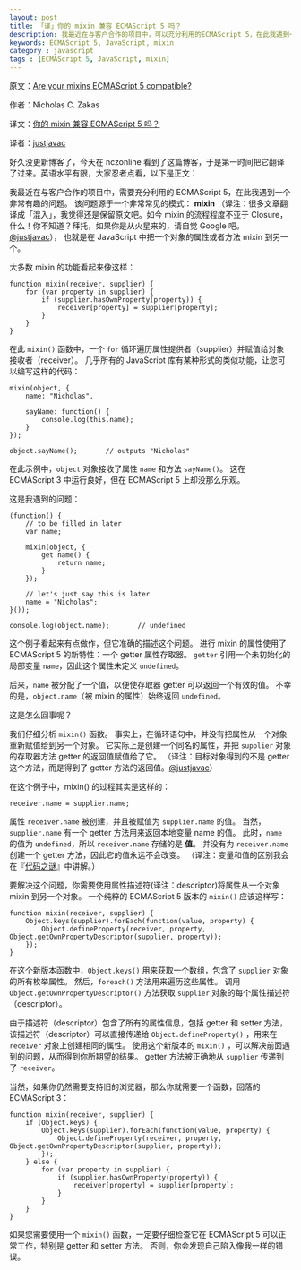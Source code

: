 ```yaml
---
layout: post
title: 「译」你的 mixin 兼容 ECMAScript 5 吗？
description: 我最近在与客户合作的项目中，可以充分利用的ECMAScript 5，在此我遇到一个非常有趣的问题。该问题源于一个非常常见的模式： mixin，也就是在 JavaScript 中把一个对象的属性（包括方法） mixin 到另一个。
keywords: ECMAScript 5, JavaScript, mixin
category : javascript
tags : [ECMAScript 5, JavaScript, mixin]
---
```


原文：[Are your mixins ECMAScript 5 compatible?](http://www.nczonline.net/blog/2012/12/11/are-your-mixins-ecmascript-5-compatible/)

作者：Nicholas C. Zakas

译文：[你的 mixin 兼容 ECMAScript 5 吗？](http://justjavac.com/javascript/2012/12/11/are-your-mixins-ecmascript-5-compatible.html)

译者：[justjavac](http://justjavac.com)

好久没更新博客了，今天在 nczonline 看到了这篇博客，于是第一时间把它翻译了过来。英语水平有限，大家忍者点看，以下是正文：

我最近在与客户合作的项目中，需要充分利用的 ECMAScript 5，在此我遇到一个非常有趣的问题。
该问题源于一个非常常见的模式： **mixin** （译注：很多文章翻译成「混入」，我觉得还是保留原文吧。如今 mixin 的流程程度不亚于 Closure，什么！你不知道？拜托，如果你是从火星来的，请自觉 Google 吧。[@justjavac](http://justjavac.com)），
也就是在 JavaScript 中把一个对象的属性或者方法 mixin 到另一个。

大多数 mixin 的功能看起来像这样：

    function mixin(receiver, supplier) {
        for (var property in supplier) {
            if (supplier.hasOwnProperty(property)) {
                receiver[property] = supplier[property];
            }
        }
    }

在此 `mixin()` 函数中，一个 `for` 循环遍历属性提供者（supplier）并赋值给对象接收者（receiver）。
几乎所有的 JavaScript 库有某种形式的类似功能，让您可以编写这样的代码：

    mixin(object, {
        name: "Nicholas",

        sayName: function() {
            console.log(this.name);
        }
    });

    object.sayName();       // outputs "Nicholas"

在此示例中，`object` 对象接收了属性 `name` 和方法 `sayName()`。
这在 ECMAScript 3 中运行良好，但在 ECMAScript 5 上却没那么乐观。

这是我遇到的问题：

    (function() {
        // to be filled in later
        var name;

        mixin(object, {
            get name() {
                return name;
            }
        });

        // let's just say this is later
        name = "Nicholas";
    }());

    console.log(object.name);       // undefined
    
这个例子看起来有点做作，但它准确的描述这个问题。
进行 mixin 的属性使用了 ECMAScript 5 的新特性：一个 getter 属性存取器。
`getter` 引用一个未初始化的局部变量 `name`，因此这个属性未定义 `undefined`。

后来，`name` 被分配了一个值，以便使存取器 getter 可以返回一个有效的值。
不幸的是，`object.name`（被 mixin 的属性）始终返回 `undefined`。

这是怎么回事呢？

我们仔细分析 `mixin()` 函数。
事实上，在循环语句中，并没有把属性从一个对象重新赋值给到另一个对象。
它实际上是创建一个同名的属性，并把 `supplier` 对象的存取器方法 getter 的返回值赋值给了它。
（译注：目标对象得到的不是 getter 这个方法，而是得到了 getter 方法的返回值。[@justjavac](http://justjavac.com)）

在这个例子中，mixin() 的过程其实是这样的：

    receiver.name = supplier.name;

属性 `receiver.name` 被创建，并且被赋值为 `supplier.name` 的值。
当然，`supplier.name` 有一个 getter 方法用来返回本地变量 name 的值。
此时，`name` 的值为 `undefined`，所以 `receiver.name` 存储的是 **值**。
并没有为 `receiver.name` 创建一个 getter 方法，因此它的值永远不会改变。
（译注：变量和值的区别我会在『[代码之谜](http://justjavac.com/codepuzzle/2012/09/25/codepuzzle-introduction.html)』中讲解。）

要解决这个问题，你需要使用属性描述符(译注：descriptor)将属性从一个对象 mixin 到另一个对象。
一个纯粹的 ECMAScript 5 版本的 `mixin()` 应该这样写：

    function mixin(receiver, supplier) {
        Object.keys(supplier).forEach(function(value, property) {
            Object.defineProperty(receiver, property, Object.getOwnPropertyDescriptor(supplier, property));
        });
    }

在这个新版本函数中，`Object.keys()` 用来获取一个数组，包含了 `supplier` 对象的所有枚举属性。
然后，`foreach()` 方法用来遍历这些属性。
调用 `Object.getOwnPropertyDescriptor()` 方法获取 `supplier` 对象的每个属性描述符（descriptor）。

由于描述符（descriptor）包含了所有的属性信息，包括 getter 和 setter 方法，
该描述符（descriptor）可以直接传递给 `Object.defineProperty()` ，用来在 `receiver` 对象上创建相同的属性。
使用这个新版本的 `mixin()` ，可以解决前面遇到的问题，从而得到你所期望的结果。
getter 方法被正确地从 `supplier` 传递到了 `receiver`。

当然，如果你仍然需要支持旧的浏览器，那么你就需要一个函数，回落的 ECMAScript 3：

    function mixin(receiver, supplier) {
        if (Object.keys) {
            Object.keys(supplier).forEach(function(value, property) {
                Object.defineProperty(receiver, property, Object.getOwnPropertyDescriptor(supplier, property));
            });
        } else {
            for (var property in supplier) {
                if (supplier.hasOwnProperty(property)) {
                    receiver[property] = supplier[property];
                }
            }
        }
    }

如果您需要使用一个 `mixin()` 函数，一定要仔细检查它在 ECMAScript 5 可以正常工作，特别是 getter 和 setter 方法。
否则，你会发现自己陷入像我一样的错误。